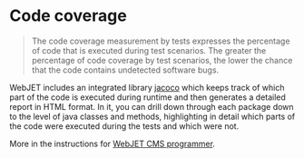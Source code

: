 # Code coverage

> The code coverage measurement by tests expresses the percentage of code that is executed during test scenarios. The greater the percentage of code coverage by test scenarios, the lower the chance that the code contains undetected software bugs.

WebJET includes an integrated library [jacoco](https://github.com/jacoco/jacoco) which keeps track of which part of the code is executed during runtime and then generates a detailed report in HTML format. In it, you can drill down through each package down to the level of java classes and methods, highlighting in detail which parts of the code were executed during the tests and which were not.

More in the instructions for [WebJET CMS programmer](../../developer/testing/codecoverage.md).
